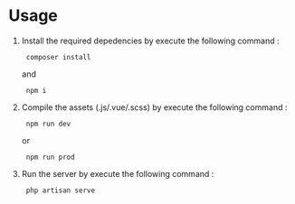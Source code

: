 # Usage

1. Install the required depedencies by execute the following command :

        composer install

    and

        npm i

2. Compile the assets (.js/.vue/.scss) by execute the following command :

        npm run dev

    or

        npm run prod

3. Run the server by execute the following command :
        
        php artisan serve

